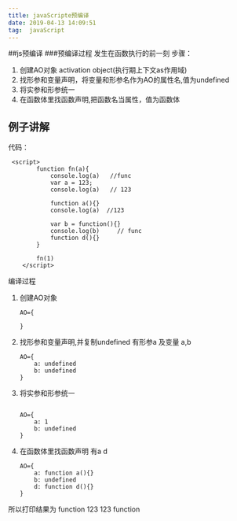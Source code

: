```yaml
---
title: javaScripte预编译
date: 2019-04-13 14:09:51
tag:  javaScript
---
```


##js预编译
###预编译过程 发生在函数执行的前一刻
步骤：</br>

1. 创建AO对象 activation object(执行期上下文as作用域)
2. 找形参和变量声明，将变量和形参名作为AO的属性名,值为undefined
3. 将实参和形参统一
4. 在函数体里找函数声明,把函数名当属性，值为函数体


## 例子讲解

代码：

```
 <script>    
        function fn(a){
            console.log(a)   //func
            var a = 123;
            console.log(a)   // 123

            function a(){}
            console.log(a)  //123

            var b = function(){}
            console.log(b)     // func
            function d(){}
        }

        fn(1)
    </script>

```

编译过程

1. 创建AO对象   
	
	```	
	AO={
	
	}
 	```
2. 找形参和变量声明,并复制undefined 有形参a 及变量 a,b
	
	```
	AO={
		a: undefined
		b: undefined
	}
	```
3. 将实参和形参统一

	```

	AO={
		a: 1
		b: undefined
	}

	```

4. 在函数体里找函数声明 有a d

	```
	AO={
		a: function a(){}
		b: undefined
		d: function d(){}
	}
	```
 所以打印结果为
 function 123 123  function

 
 

